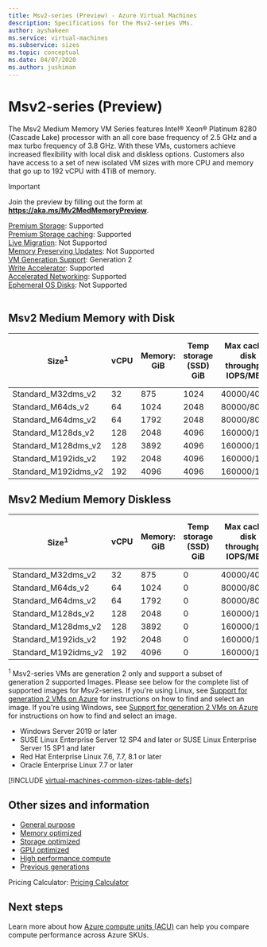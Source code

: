 ```yaml
---
title: Msv2-series (Preview) - Azure Virtual Machines
description: Specifications for the Msv2-series VMs.
author: ayshakeen
ms.service: virtual-machines
ms.subservice: sizes
ms.topic: conceptual
ms.date: 04/07/2020
ms.author: jushiman
---
```


# Msv2-series (Preview)

The Msv2 Medium Memory VM Series features Intel® Xeon® Platinum 8280 (Cascade Lake) processor with an all core base frequency of 2.5 GHz and a max turbo frequency of 3.8 GHz. With these VMs, customers achieve increased flexibility with local disk and diskless options. Customers also have access to a set of new isolated VM sizes with more CPU and memory that go up to 192 vCPU with 4TiB of memory. 

> [!IMPORTANT]
> Join the preview by filling out the form at **https://aka.ms/Mv2MedMemoryPreview**.  

[Premium Storage](premium-storage-performance.md): Supported<br>
[Premium Storage caching](premium-storage-performance.md): Supported<br>
[Live Migration](maintenance-and-updates.md): Not Supported<br>
[Memory Preserving Updates](maintenance-and-updates.md): Not Supported<br>
[VM Generation Support](generation-2.md): Generation 2<br>
[Write Accelerator](./how-to-enable-write-accelerator.md): Supported<br>
[Accelerated Networking](../virtual-network/create-vm-accelerated-networking-cli.md): Supported<br>
[Ephemeral OS Disks](ephemeral-os-disks.md): Not Supported <br>
<br>
 
## Msv2 Medium Memory with Disk  

| Size<sup>1</sup> | vCPU | Memory: GiB | Temp storage (SSD) GiB | Max cached disk throughput: IOPS/MBps | Max uncached disk throughput: IOPS/MBps | Expected network bandwidth (Mbps) | 
|---|---|---|---|---|---|---|
| Standard_M32dms_v2 | 32 | 875 | 1024 | 40000/400 | 20000/500 | 8000 | 
| Standard_M64ds_v2 | 64 | 1024 | 2048 | 80000/800 | 40000/1000 | 16000 | 
| Standard_M64dms_v2 | 64 | 1792 | 2048 | 80000/800 | 40000/1000 | 16000 | 
| Standard_M128ds_v2 | 128 | 2048 | 4096 | 160000/1600 | 80000/2000 | 30000 | 
| Standard_M128dms_v2 | 128 | 3892 | 4096 | 160000/1600 | 80000/2000 | 30000 | 
| Standard_M192ids_v2 | 192 | 2048 | 4096 | 160000/1600 | 80000/2000 | 30000 | 
| Standard_M192idms_v2 | 192 | 4096 | 4096 | 160000/1600 | 80000/2000 | 30000 | 


## Msv2 Medium Memory Diskless 

| Size<sup>1</sup> | vCPU | Memory: GiB | Temp storage (SSD) GiB | Max cached disk throughput: IOPS/MBps | Max uncached disk throughput: IOPS/MBps | Expected network bandwidth (Mbps) | 
|---|---|---|---|---|---|---|
| Standard_M32dms_v2 | 32 | 875 | 0 | 40000/400 | 20000/500 | 8000 | 
| Standard_M64ds_v2 | 64 | 1024 | 0 | 80000/800 | 40000/1000 | 16000 | 
| Standard_M64dms_v2 | 64 | 1792 | 0 | 80000/800 | 40000/1000 | 16000 | 
| Standard_M128ds_v2 | 128 | 2048 | 0 | 160000/1600 | 80000/2000 | 30000 | 
| Standard_M128dms_v2 | 128 | 3892 | 0 | 160000/1600 | 80000/2000 | 30000 | 
| Standard_M192ids_v2 | 192 | 2048 | 0 | 160000/1600 | 80000/2000 | 30000 | 
| Standard_M192idms_v2 | 192 | 4096 | 0 | 160000/1600 | 80000/2000 | 30000 | 



<sup>1</sup> Msv2-series VMs are generation 2 only and support  a subset of generation 2 supported Images. Please see below for the complete list of supported images for Msv2-series. If you're using Linux, see [Support for generation 2 VMs on Azure](./generation-2.md) for instructions on how to find and select an image. If you're using Windows, see [Support for generation 2 VMs on Azure](./generation-2.md) for instructions on how to find and select an image. 

- Windows Server 2019 or later
- SUSE Linux Enterprise Server 12 SP4 and later or SUSE Linux Enterprise Server 15 SP1 and later
- Red Hat Enterprise Linux 7.6, 7.7, 8.1 or later 
- Oracle Enterprise Linux 7.7 or later

[!INCLUDE [virtual-machines-common-sizes-table-defs](../../includes/virtual-machines-common-sizes-table-defs.md)]

## Other sizes and information

- [General purpose](sizes-general.md)
- [Memory optimized](sizes-memory.md)
- [Storage optimized](sizes-storage.md)
- [GPU optimized](sizes-gpu.md)
- [High performance compute](sizes-hpc.md)
- [Previous generations](sizes-previous-gen.md)

Pricing Calculator: [Pricing Calculator](https://azure.microsoft.com/pricing/calculator/)

## Next steps

Learn more about how [Azure compute units (ACU)](acu.md) can help you compare compute performance across Azure SKUs.
